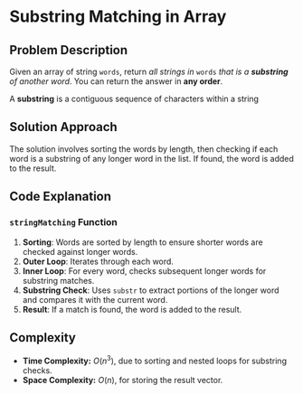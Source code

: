 # Substring Matching in Array

## Problem Description

 Given an array of string `words`, return *all strings in* `words` *that is a **substring** of another word*. You can return the answer in **any order**.

A **substring** is a contiguous sequence of characters within a string

## Solution Approach

The solution involves sorting the words by length, then checking if each word is a substring of any longer word in the list. If found, the word is added to the result.

## Code Explanation

### `stringMatching` Function

1. **Sorting**: Words are sorted by length to ensure shorter words are checked against longer words.
2. **Outer Loop**: Iterates through each word.
3. **Inner Loop**: For every word, checks subsequent longer words for substring matches.
4. **Substring Check**: Uses `substr` to extract portions of the longer word and compares it with the current word.
5. **Result**: If a match is found, the word is added to the result.

## Complexity

- **Time Complexity:** $O(n^3)$, due to sorting and nested loops for substring checks.
- **Space Complexity:** $O(n)$, for storing the result vector.
